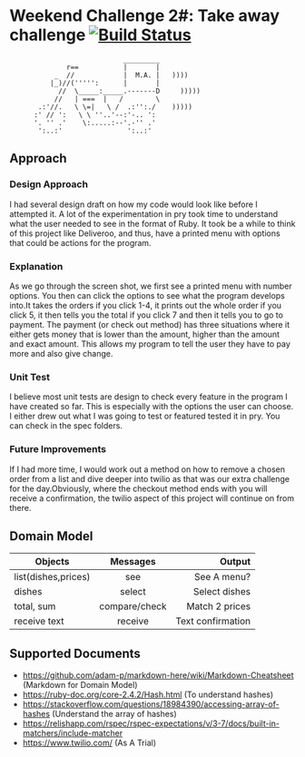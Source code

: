 # Weekend Challenge 2#: Take away challenge [![Build Status](https://travis-ci.org/thatdania/takeaway-challenge.svg?branch=master)](https://travis-ci.org/thatdania/takeaway-challenge)

```
                            _________
              r==           |       |
           _  //            |  M.A. |   ))))
          |_)//(''''':      |       |
            //  \_____:_____.-------D     )))))
           //   | ===  |   /        \
       .:'//.   \ \=|   \ /  .:'':./    )))))
      :' // ':   \ \ ''..'--:'-.. ':
      '. '' .'    \:.....:--'.-'' .'
       ':..:'                ':..:'

 ```


## Approach


### Design Approach

I had several design draft on how my code would look like before I attempted it. A lot of the experimentation in pry took time to understand what the user needed to see in the format of Ruby. It took be a while to think of this project like Deliveroo, and thus, have a printed menu with options that could be actions for the program.

### Explanation

As we go through the screen shot, we first see a printed menu with number options. You then can click the options to see what the program develops into.It takes the orders if you click 1-4, it prints out the whole order if you click 5, it then tells you the total if you click 7 and then it tells you to go to payment. The payment (or check out method) has three situations where it either gets money that is lower than the amount, higher than the amount and exact amount. This allows my program to tell the user they have to pay more and also give change.

### Unit Test

I believe most unit tests are design to check every feature in the program I have created so far. This is especially with the options the user can choose. I either drew out what I was going to test or featured tested it in pry. You can check in the spec folders.

### Future Improvements

If I had more time, I would work out a method on how to remove a chosen order from a list and dive deeper into twilio as that was our extra challenge for the day.Obviously, where the checkout method ends with you will receive a confirmation, the twilio aspect of this project will continue on from there.


## Domain Model

| Objects            | Messages      | Output            |
| ------------------ |:-------------:| -----------------:|
| list(dishes,prices)| see           | See A menu?       |
| dishes             | select        | Select dishes     |
| total, sum         | compare/check | Match 2 prices    |
| receive text       | receive       | Text confirmation |


## Supported Documents
- https://github.com/adam-p/markdown-here/wiki/Markdown-Cheatsheet (Markdown for Domain Model)
- https://ruby-doc.org/core-2.4.2/Hash.html (To understand hashes)
- https://stackoverflow.com/questions/18984390/accessing-array-of-hashes (Understand the array of hashes)
- https://relishapp.com/rspec/rspec-expectations/v/3-7/docs/built-in-matchers/include-matcher
- https://www.twilio.com/ (As A Trial)
